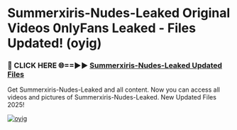 # Summerxiris-Nudes-Leaked Original Videos 0nlyFans Leaked - Files Updated! (oyig)

<h3>🔴 CLICK HERE 🌐==►► <a href="https://tinyurl.com/5h6xmrr3" rel="nofollow">Summerxiris-Nudes-Leaked Updated Files</a></h3>

Get Summerxiris-Nudes-Leaked and all content. Now you can access all videos and pictures of Summerxiris-Nudes-Leaked. New Updated Files 2025!

[![oyig](https://i.imgur.com/KVD873Z.gif)](https://tinyurl.com/5h6xmrr3)

